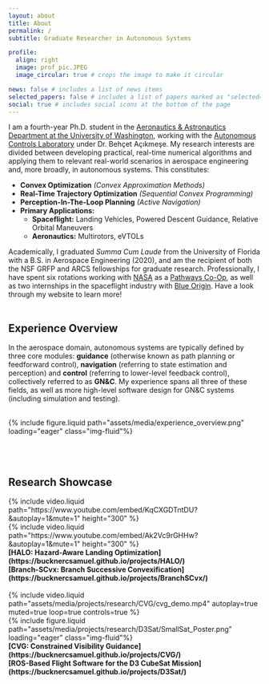 ```yaml
---
layout: about
title: About
permalink: /
subtitle: Graduate Researcher in Autonomous Systems

profile:
  align: right
  image: prof_pic.JPEG
  image_circular: true # crops the image to make it circular

news: false # includes a list of news items
selected_papers: false # includes a list of papers marked as "selected={true}"
social: true # includes social icons at the bottom of the page
---
```


I am a fourth-year Ph.D. student in the [Aeronautics & Astronautics Department at the University of Washington](https://www.aa.washington.edu/), working with the [Autonomous Controls Laboratory](https://uwacl.com/) under Dr. Behçet Açıkmeşe. My research interests are divided between developing practical, real-time numerical algorithms and applying them to relevant real-world scenarios in aerospace engineering and, more broadly, in autonomous systems. This constitutes:

* **Convex Optimization** *(Convex Approximation Methods)*
* **Real-Time Trajectory Optimization** *(Sequential Convex Programming)*
* **Perception-In-The-Loop Planning** *(Active Navigation)*
* **Primary Applications:**
    * **Spaceflight:** Landing Vehicles, Powered Descent Guidance, Relative Orbital Maneuvers
    * **Aeronautics:** Multirotors, eVTOLs

Academically, I graduated *Summa Cum Laude* from the University of Florida with a B.S. in Aerospace Engineering (2020), and am the recipient of both the NSF GRFP and ARCS fellowships for graduate research. Professionally, I have spent six rotations working with [NASA](https://www.nasa.gov/) as a [Pathways Co-Op](https://www.nasa.gov/careers/pathways/), as well as two internships in the spaceflight industry with [Blue Origin](https://www.blueorigin.com/). Have a look through my website to learn more!
<br/><br/>

## Experience Overview

In the aerospace domain, autonomous systems are typically defined by three core modules: **guidance** (otherwise known as path planning or feedforward control), **navigation** (referring to state estimation and perception) and **control** (referring to lower-level feedback control), collectively referred to as **GN&C**. My experience spans all three of these fields, as well as more high-level software design for GN&C systems (including simulation and testing).

<div class="row">
    <div class="col-md mt-3 mt-md-0">&nbsp;</div> <!-- empty space -->
    <div class="col-md-9 mt-3 mt-md-0">
        {% include figure.liquid 
            path="assets/media/experience_overview.png"
            loading="eager" class="img-fluid"%}
    </div>
    <div class="col-md mt-3 mt-md-0">&nbsp;</div> <!-- empty space -->
</div>
<br/><br/>

## Research Showcase

<div class="row">
    <div class="col-md mt-3 mt-md-0">
        {% include video.liquid 
            path="https://www.youtube.com/embed/KqCXGDTntDU?&autoplay=1&mute=1" 
            height="300" %}
    </div>
    <div class="col-md mt-3 mt-md-0">
        {% include video.liquid 
            path="https://www.youtube.com/embed/Ak2Vc9rGHHw?&autoplay=1&mute=1" 
            height="300" %}
    </div>
</div>
<div class="row">
    <div class="col-md mt-3 mt-md-0">
        <b>[HALO: Hazard-Aware Landing Optimization](https://bucknercsamuel.github.io/projects/HALO/)</b>
    </div>
    <div class="col-md mt-3 mt-md-0">
        <b>[Branch-SCvx: Branch Successive Convexification](https://bucknercsamuel.github.io/projects/BranchSCvx/)</b>
    </div>
</div>
<br/>

<div class="row">
    <div class="col-md mt-3 mt-md-0">
        {% include video.liquid 
            path="assets/media/projects/research/CVG/cvg_demo.mp4"
            autoplay=true muted=true loop=true controls=true %}
    </div>
    <div class="col-md mt-3 mt-md-0">
        {% include figure.liquid 
            path="assets/media/projects/research/D3Sat/SmallSat_Poster.png"
            loading="eager" class="img-fluid"%}
    </div>
</div>
<div class="row">
    <div class="col-md mt-3 mt-md-0">
        <b>[CVG: Constrained Visibility Guidance](https://bucknercsamuel.github.io/projects/CVG/)</b>
    </div>
    <div class="col-md mt-3 mt-md-0">
        <b>[ROS-Based Flight Software for the D3 CubeSat Mission](https://bucknercsamuel.github.io/projects/D3Sat/)</b>
    </div>
</div>
<br/><br/>